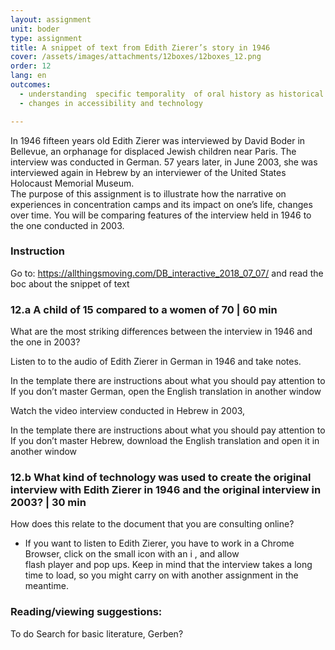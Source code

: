 ```yaml
---
layout: assignment
unit: boder
type: assignment
title: A snippet of text from Edith Zierer’s story in 1946  
cover: /assets/images/attachments/12boxes/12boxes_12.png
order: 12
lang: en
outcomes:
  - understanding  specific temporality  of oral history as historical source
  - changes in accessibility and technology 

---
```


In 1946 fifteen years old Edith Zierer was
interviewed by David Boder in Bellevue, an orphanage for
displaced Jewish children near Paris. The
interview was conducted in German. 57 years later, in June
2003, she was interviewed again in Hebrew by an interviewer
of the United States Holocaust Memorial Museum.  
The purpose of this assignment is to illustrate how the 
narrative on experiences in concentration
camps and its impact on one’s life, changes over time.
You will be comparing features of the interview held
in 1946 to the one conducted in 2003.

<!-- more -->

<!-- briefing-student -->
### Instruction
<!-- section-contents -->

Go to:
https://allthingsmoving.com/DB_interactive_2018_07_07/ and read the boc about the snippet of text

<!-- section --> 
### 12.a  A child of 15 compared to a women of 70 | 60 min
<!-- section-contents -->

What are the most striking differences between the interview in 1946 and the one in 2003?

Listen to to the audio of Edith Zierer in German in 1946 and take
notes.

In the template there are instructions about what you should pay
   attention to
If you don’t master German, open the English translation in another
    window

Watch the video interview conducted in Hebrew in 2003,

In the template there are instructions about what you should pay
   attention to
If you don’t master Hebrew, download the English translation and
   open it in  another window

<!-- section --> 
### 12.b  What kind of technology was used to create the original interview with Edith Zierer in 1946 and the original interview in 2003? | 30 min 
<!-- section-contents -->

How does this relate to the document that you are consulting online?

 *  If you want to listen to Edith Zierer, you have to work in a
 Chrome  Browser, click on the small icon with an i , and allow  
 flash player and pop ups. Keep in mind that the interview takes
 a long time to load, so you might carry on with another
 assignment in the meantime.

<!-- section --> 
### Reading/viewing  suggestions:
<!-- section-contents -->
To do Search for basic literature, Gerben? 

<!-- briefing-teacher -->


